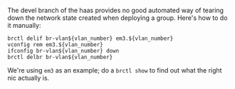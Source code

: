 The devel branch of the haas provides no good automated way of tearing
down the network state created when deploying a group. Here's how to
do it manually:

    brctl delif br-vlan${vlan_number} em3.${vlan_number}
    vconfig rem em3.${vlan_number}
    ifconfig br-vlan${vlan_number} down
    brctl delbr br-vlan${vlan_number}

We're using `em3` as an example; do a `brctl show` to find out what
the right nic actually is.
